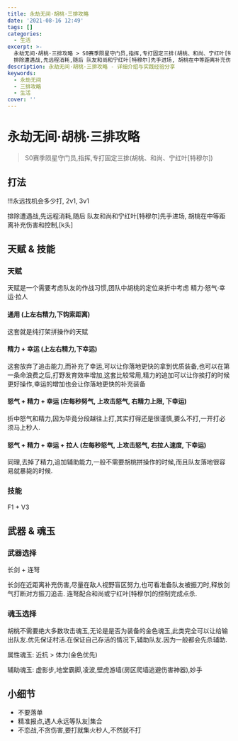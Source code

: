 ```yaml
---
title: 永劫无间·胡桃·三排攻略
date: '2021-08-16 12:49'
tags: []
categories:
  - 生活
excerpt: >-
  永劫无间·胡桃·三排攻略 > S0赛季陨星守门员,指挥,专打固定三排(胡桃、和尚、宁红叶[特穆尔]) 打法 !!!永远找机会多少打, 2v1, 3v1
  排除遭遇战,先远程消耗,随后 队友和尚和宁红叶[特穆尔]先手进场, 胡桃在中等距离补充伤害和控制,[k头] 天赋 & 技能 天赋 天赋是一个需要考虑...
description: 永劫无间·胡桃·三排攻略 - 详细介绍与实践经验分享
keywords:
  - 永劫无间
  - 三排攻略
  - 生活
cover: ''
---
```


# 永劫无间·胡桃·三排攻略

> S0赛季陨星守门员,指挥,专打固定三排(胡桃、和尚、宁红叶[特穆尔])

## 打法

!!!永远找机会多少打, 2v1, 3v1

排除遭遇战,先远程消耗,随后
队友和尚和宁红叶[特穆尔]先手进场,
胡桃在中等距离补充伤害和控制,[k头]

## 天赋 & 技能

### 天赋

天赋是一个需要考虑队友的作战习惯,团队中胡桃的定位来折中考虑 精力·怒气·幸运·拉人

#### 通用 (上左右精力,下钩索距离)

这套就是纯打架拼操作的天赋

#### 精力 + 幸运 (上左右精力,下幸运)

这套放弃了追击能力,而补充了幸运,可以让你落地更快的拿到优质装备,也可以在第一条命浪费之后,打野发育效率增加,这套比较常用,精力的追加可以让你挨打的时候更好操作,幸运的增加也会让你落地更快的补充装备

#### 怒气 + 精力 + 幸运 (左每秒努气, 上攻击怒气, 右精力上限, 下幸运)

折中怒气和精力,因为毕竟分段越往上打,其实打得还是很谨慎,要么不打,一开打必须马上秒人.

#### 怒气 + 精力 + 幸运 + 拉人 (左每秒怒气, 上攻击怒气, 右拉人速度, 下幸运)

同理,去掉了精力,追加辅助能力,一般不需要胡桃拼操作的时候,而且队友落地很容易就暴毙的时候.

### 技能

F1 + V3

## 武器 & 魂玉

### 武器选择

长剑 + 连弩

长剑在近距离补充伤害,尽量在敌人视野盲区努力,也可看准备队友被振刀时,释放剑气打断对方振刀追击.
连弩配合和尚或宁红叶[特穆尔]的控制完成点杀.

### 魂玉选择

胡桃不需要绝大多数攻击魂玉,无论是是否为装备的金色魂玉,此类完全可以让给输出队友.优先保证村活.在保证自己存活的情况下,辅助队友.因为一般都会先杀辅助.

属性魂玉: 近抗 > 体力(金色优先)

辅助魂玉: 虚影步,地堂霸脚,凌波,壁虎游墙(房区爬墙逃避伤害神器),妙手

## 小细节

* 不要落单
* 精准报点,遇人永远等队友|集合
* 不恋战,不贪伤害,要打就集火秒人,不然就不打
